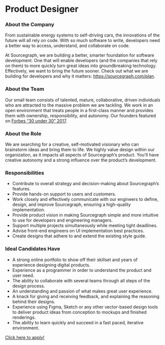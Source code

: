 # Product Designer 

### About the Company
From sustainable energy systems to self-driving cars, the innovations of the future will all rely on code. With so much software to write, developers need a better way to access, understand, and collaborate on code.

At Sourcegraph, we are building a better, smarter foundation for software development. One that will enable developers (and the companies that rely on them) to more quickly turn great ideas into groundbreaking technology. Effectively, we want to bring the future sooner.
Check out what we are building for developers and why it matters: https://sourcegraph.com/plan.

### About the Team
Our small team consists of talented, mature, collaborative, driven individuals who are attracted to the massive problem we are tackling. We work in an open environment that treats people in a first-class manner and provides them with ownership, responsibility, and autonomy.
Our founders featured on [Forbes “30 under 30” 2017](https://text.sourcegraph.com/sourcegraph-founders-featured-on-forbes-30-under-30-list-8ff9c9b6eb45#.weps4istp). 


### About the Role
We are searching for a creative, self-motivated visionary who can brainstorm ideas and bring them to life. We highly value  design within our organization, as it impacts all aspects of Sourcegraph’s product. You'll have creative autonomy and a strong influence over the product’s development.

### Responsibilities
  - Contribute to overall strategy and decision-making about Sourcegraph’s features.
  - Provide hands-on support to users and customers. 
  - Work closely and effectively communicate with our engineers to define, design, and improve Sourcegraph, ensuring a high-quality implementation.
  - Provide product vision in making Sourcegraph simple and more intuitive to use for developers and engineering managers.
  - Support multiple projects simultaneously while meeting tight deadlines.
  - Advise front-end engineers on UI implementation best practices.
  - Create designs that adhere to and extend the existing style guide.

### Ideal Candidates Have
  - A strong online portfolio to show off their skillset and years of experience designing digital products.
  - Experience as a programmer in order to understand the product and user need.
  - The ability to collaborate with several teams through all steps of the design process.
  - An understanding and passion of what makes great user experience.
  - A knack for giving and receiving feedback, and explaining the reasoning behind their designs.
  - Experience using Figma, Sketch or any other vector-based design tools to deliver product ideas from conception to mockups and finished renderings.
  - The ability to learn quickly and succeed in a fast paced, iterative environment.

[Click here to apply!](https://hire.withgoogle.com/public/jobs/sourcegraphcom/view/P_AAAAAADAAADE_fALePiTUX)
